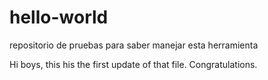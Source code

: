 # hello-world
repositorio de pruebas para saber manejar esta herramienta

Hi boys, this his the first update of that file.
Congratulations.
